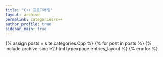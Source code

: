 ```yaml
---
title: "C++ 프로그래밍"
layout: archive
permalink: categories/c++
author_profile: true
sidebar_main: true
---
```


{% assign posts = site.categories.Cpp %}
{% for post in posts %} {% include archive-single2.html type=page.entries_layout %} {% endfor %}